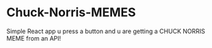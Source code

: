 # Chuck-Norris-MEMES
Simple React app u press a button and u are getting a CHUCK NORRIS MEME from an API!
